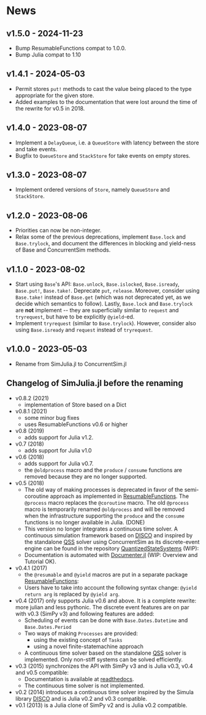 # News

## v1.5.0 - 2024-11-23

- Bump ResumableFunctions compat to 1.0.0.
- Bump Julia compat to 1.10

## v1.4.1 - 2024-05-03

- Permit stores `put!` methods to cast the value being placed to the type appropriate for the given store.
- Added examples to the documentation that were lost around the time of the rewrite for v0.5 in 2018.

## v1.4.0 - 2023-08-07

- Implement a `DelayQueue`, i.e. a `QueueStore` with latency between the store and take events.
- Bugfix to `QueueStore` and `StackStore` for take events on empty stores.

## v1.3.0 - 2023-08-07

- Implement ordered versions of `Store`, namely `QueueStore` and `StackStore`.

## v1.2.0 - 2023-08-06

- Priorities can now be non-integer.
- Relax some of the previous deprecations, implement `Base.lock` and `Base.trylock`, and document the differences in blocking and yield-ness of Base and ConcurrentSim methods.

## v1.1.0 - 2023-08-02

- Start using `Base`'s API: `Base.unlock`, `Base.islocked`, `Base.isready`, `Base.put!`, `Base.take!`. Deprecate `put`, `release`. Moreover, consider using `Base.take!` instead of `Base.get` (which was not deprecated yet, as we decide which semantics to follow). Lastly, `Base.lock` and `Base.trylock` are **not** implement -- they are superficially similar to `request` and `tryrequest`, but have to be explicitly `@yield`-ed.
- Implement `tryrequest` (similar to `Base.trylock`). However, consider also using `Base.isready` and `request` instead of `tryrequest`.

## v1.0.0 - 2023-05-03

- Rename from SimJulia.jl to ConcurrentSim.jl

## Changelog of SimJulia.jl before the renaming

* v0.8.2 (2021)
  * implementation of Store based on a Dict
* v0.8.1 (2021)
  * some minor bug fixes
  * uses ResumableFunctions v0.6 or higher 
* v0.8 (2019)
  * adds support for Julia v1.2.
* v0.7 (2018)
  * adds support for Julia v1.0
* v0.6 (2018)
  * adds support for Julia v0.7.
  * the `@oldprocess` macro and the `produce` / `consume` functions are removed because they are no longer supported.
* v0.5 (2018)
  * The old way of making processes is deprecated in favor of the semi-coroutine approach as implemented in [ResumableFunctions](https://github.com/BenLauwens/ResumableFunctions.jl.git). The `@process` macro replaces the `@coroutine` macro. The old `@process` macro is temporarily renamed `@oldprocess` and will be removed when the infrastructure supporting the `produce` and the `consume` functions is no longer available in Julia. (DONE)
  * This version no longer integrates a continuous time solver. A continuous simulation framework based on [DISCO](http://www.akira.ruc.dk/~keld/research/DISCO/) and inspired by the standalone [QSS](https://sourceforge.net/projects/qssengine/) solver using ConcurrentSim as its discrete-event engine can be found in the repository [QuantizedStateSystems](https://github.com/BenLauwens/QuantizedStateSystems.jl.git) (WIP):
  * Documentation is automated with [Documenter.jl](https://github.com/JuliaDocs/Documenter.jl) (WIP: Overview and Tutorial OK).
* v0.4.1 (2017)
  * the `@resumable` and `@yield` macros are put in a separate package [ResumableFunctions](https://github.com/BenLauwens/ResumableFunctions.jl.git):
  * Users have to take into account the following syntax change: `@yield return arg` is replaced by `@yield arg`.
* v0.4 (2017) only supports Julia v0.6 and above. It is a complete rewrite: more julian and less pythonic. The discrete event features are on par with v0.3 (SimPy v3) and following features are added:
  * Scheduling of events can be done with `Base.Dates.Datetime` and `Base.Dates.Period`
  * Two ways of making `Processes` are provided:
    - using the existing concept of `Tasks`
    - using a novel finite-statemachine approach
  * A continuous time solver based on the standalone [QSS](https://sourceforge.net/projects/qssengine/) solver is implemented. Only non-stiff systems can be solved efficiently.
* v0.3 (2015) synchronizes the API with SimPy v3 and is Julia v0.3, v0.4 and v0.5 compatible:
  * Documentation is available at [readthedocs](http://simjuliajl.readthedocs.org/en/latest/).
  * The continuous time solver is not implemented.
* v0.2 (2014) introduces a continuous time solver inspired by the Simula library [DISCO](http://www.akira.ruc.dk/~keld/research/DISCO/) and is Julia v0.2 and v0.3 compatible.
* v0.1 (2013) is a Julia clone of SimPy v2 and is Julia v0.2 compatible.
